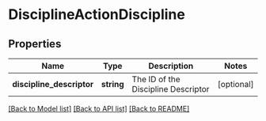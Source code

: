 # DisciplineActionDiscipline

## Properties
Name | Type | Description | Notes
------------ | ------------- | ------------- | -------------
**discipline_descriptor** | **string** | The ID of the Discipline Descriptor | [optional] 

[[Back to Model list]](../README.md#documentation-for-models) [[Back to API list]](../README.md#documentation-for-api-endpoints) [[Back to README]](../README.md)


